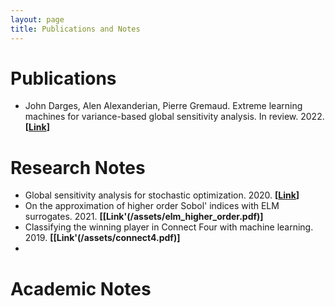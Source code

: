```yaml
---
layout: page
title: Publications and Notes
---
```

# Publications
- John Darges, Alen Alexanderian, Pierre Gremaud. Extreme learning machines for variance-based global sensitivity analysis. In review. 2022. **[[Link](https://arxiv.org/abs/2201.05586)]**

# Research Notes

- Global sensitivity analysis for stochastic optimization. 2020. **[[Link](/assets/gsa_stochastic_optimization.pdf)]**
- On the approximation of higher order Sobol' indices with ELM surrogates. 2021. **[[Link'(/assets/elm_higher_order.pdf)]**
- Classifying the winning player in Connect Four with machine learning. 2019. **[[Link'(/assets/connect4.pdf)]**
- 

# Academic Notes
